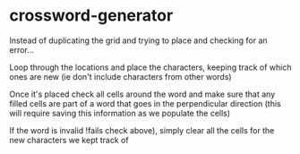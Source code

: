 # crossword-generator

Instead of duplicating the grid and trying to place and checking for an error...

Loop through the locations and place the characters, keeping track of which ones are new (ie don't include characters from other words)

Once it's placed check all cells around the word and make sure that any filled cells are part of a word that goes in the perpendicular direction (this will require saving this information as we populate the cells)

If the word is invalid !fails check above), simply clear all the cells for the new characters we kept track of